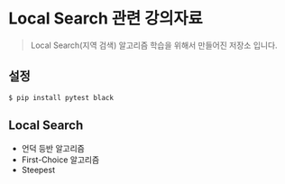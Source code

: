 # Local Search 관련 강의자료

> Local Search(지역 검색) 알고리즘 학습을 위해서 만들어진 저장소 입니다.

## 설정

```
$ pip install pytest black
```

## Local Search
- 언덕 등반 알고리즘
- First-Choice 알고리즘
- Steepest